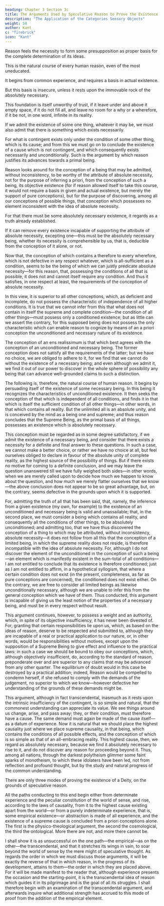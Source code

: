 ```yaml
---
heading: Chapter 3 Section 3c
title: The Arguments Used by Speculative Reason to Prove the Existence of a Supreme Being
description: "The Application of the Categories Sensory Objects"
weight: 58
author: Kant
c: "firebrick"
icon: "Kant"
---
```




Reason feels the necessity to form some presupposition as proper basis for the complete determination of its ideas.

<!-- conceptions,  -->

<!-- The idealistic and factitious nature of such a presupposition is too obvious to allow reason to persuade itself into believing the objective existence of a mere creation of its own thought.  -->

<!-- But there are other considerations which compel reason to seek out some resting place in the regress from the conditioned to the unconditioned, which is not given as an actual existence from the mere conception of it, although it alone can give completeness to the series of conditions.  -->

This is the natural course of every human reason, even of the most uneducated.

<!-- although the path at first entered it does not always continue to follow. It does not begin from conceptions, but from  -->

It begins from common experience, and requires a basis in actual existence. 

But this basis is insecure, unless it rests upon the immovable rock of the absolutely necessary. 

This foundation is itself unworthy of trust, if it leave under and above it empty space, if it do not fill all, and leave no room for a why or a wherefore, if it be not, in one word, infinite in its reality.

If we admit the existence of some one thing, whatever it may be, we must also admit that there is something which exists necessarily. 

For what is contingent exists only under the condition of some other thing, which is its cause; and from this we must go on to conclude the existence of a cause which is not contingent, and which consequently exists necessarily and unconditionally. Such is the argument by which reason justifies its advances towards a primal being.

Reason looks around for the conception of a being that may be admitted, without inconsistency, to be worthy of the attribute of absolute necessity, not for the purpose of inferring a priori, from the conception of such a being, its objective existence (for if reason allowed itself to take this course, it would not require a basis in given and actual existence, but merely the support of pure conceptions), but for the purpose of discovering, among all our conceptions of possible things, that conception which possesses no element inconsistent with the idea of absolute necessity.

For that there must be some absolutely necessary existence, it regards as a truth already established. 

If it can remove every existence incapable of supporting the attribute of absolute necessity, excepting one—this must be the absolutely necessary being, whether its necessity is comprehensible by us, that is, deducible from the conception of it alone, or not.

Now that, the conception of which contains a therefore to every wherefore, which is not defective in any respect whatever, which is all-sufficient as a condition, seems to be the being of which we can justly predicate absolute necessity—for this reason, that, possessing the conditions of all that is possible, it does not and cannot itself require any condition. And thus it satisfies, in one respect at least, the requirements of the conception of absolute necessity.

In this view, it is superior to all other conceptions, which, as deficient and incomplete, do not possess the characteristic of independence of all higher conditions. It is true that we cannot infer from this that what does not contain in itself the supreme and complete condition—the condition of all other things—must possess only a conditioned existence; but as little can we assert the contrary, for this supposed being does not possess the only characteristic which can enable reason to cognize by means of an a priori conception the unconditioned and necessary nature of its existence.

The conception of an ens realissimum is that which best agrees with the conception of an unconditioned and necessary being. The former conception does not satisfy all the requirements of the latter; but we have no choice, we are obliged to adhere to it, for we find that we cannot do without the existence of a necessary being; and even although we admit it, we find it out of our power to discover in the whole sphere of possibility any being that can advance well-grounded claims to such a distinction.

The following is, therefore, the natural course of human reason. It begins by persuading itself of the existence of some necessary being. In this being it recognizes the characteristics of unconditioned existence. It then seeks the conception of that which is independent of all conditions, and finds it in that which is itself the sufficient condition of all other things—in other words, in that which contains all reality. But the unlimited all is an absolute unity, and is conceived by the mind as a being one and supreme; and thus reason concludes that the Supreme Being, as the primal basis of all things, possesses an existence which is absolutely necessary.

This conception must be regarded as in some degree satisfactory, if we admit the existence of a necessary being, and consider that there exists a necessity for a definite and final answer to these questions. In such a case, we cannot make a better choice, or rather we have no choice at all, but feel ourselves obliged to declare in favour of the absolute unity of complete reality, as the highest source of the possibility of things. But if there exists no motive for coming to a definite conclusion, and we may leave the question unanswered till we have fully weighed both sides—in other words, when we are merely called upon to decide how much we happen to know about the question, and how much we merely flatter ourselves that we know—the above conclusion does not appear to be so great advantage, but, on the contrary, seems defective in the grounds upon which it is supported.

For, admitting the truth of all that has been said, that, namely, the inference from a given existence (my own, for example) to the existence of an unconditioned and necessary being is valid and unassailable; that, in the second place, we must consider a being which contains all reality, and consequently all the conditions of other things, to be absolutely unconditioned; and admitting too, that we have thus discovered the conception of a thing to which may be attributed, without inconsistency, absolute necessity—it does not follow from all this that the conception of a limited being, in which the supreme reality does not reside, is therefore incompatible with the idea of absolute necessity. For, although I do not discover the element of the unconditioned in the conception of such a being—an element which is manifestly existent in the sum-total of all conditions—I am not entitled to conclude that its existence is therefore conditioned; just as I am not entitled to affirm, in a hypothetical syllogism, that where a certain condition does not exist (in the present, completeness, as far as pure conceptions are concerned), the conditioned does not exist either. On the contrary, we are free to consider all limited beings as likewise unconditionally necessary, although we are unable to infer this from the general conception which we have of them. Thus conducted, this argument is incapable of giving us the least notion of the properties of a necessary being, and must be in every respect without result.

This argument continues, however, to possess a weight and an authority, which, in spite of its objective insufficiency, it has never been divested of. For, granting that certain responsibilities lie upon us, which, as based on the ideas of reason, deserve to be respected and submitted to, although they are incapable of a real or practical application to our nature, or, in other words, would be responsibilities without motives, except upon the supposition of a Supreme Being to give effect and influence to the practical laws: in such a case we should be bound to obey our conceptions, which, although objectively insufficient, do, according to the standard of reason, preponderate over and are superior to any claims that may be advanced from any other quarter. The equilibrium of doubt would in this case be destroyed by a practical addition; indeed, Reason would be compelled to condemn herself, if she refused to comply with the demands of the judgement, no superior to which we know—however defective her understanding of the grounds of these demands might be.

This argument, although in fact transcendental, inasmuch as it rests upon the intrinsic insufficiency of the contingent, is so simple and natural, that the commonest understanding can appreciate its value. We see things around us change, arise, and pass away; they, or their condition, must therefore have a cause. The same demand must again be made of the cause itself—as a datum of experience. Now it is natural that we should place the highest causality just where we place supreme causality, in that being, which contains the conditions of all possible effects, and the conception of which is so simple as that of an all-embracing reality. This highest cause, then, we regard as absolutely necessary, because we find it absolutely necessary to rise to it, and do not discover any reason for proceeding beyond it. Thus, among all nations, through the darkest polytheism glimmer some faint sparks of monotheism, to which these idolaters have been led, not from reflection and profound thought, but by the study and natural progress of the common understanding.

There are only three modes of proving the existence of a Deity, on the grounds of speculative reason.

All the paths conducting to this end begin either from determinate experience and the peculiar constitution of the world of sense, and rise, according to the laws of causality, from it to the highest cause existing apart from the world—or from a purely indeterminate experience, that is, some empirical existence—or abstraction is made of all experience, and the existence of a supreme cause is concluded from a priori conceptions alone. The first is the physico-theological argument, the second the cosmological, the third the ontological. More there are not, and more there cannot be.

I shall show it is as unsuccessful on the one path—the empirical—as on the other—the transcendental, and that it stretches its wings in vain, to soar beyond the world of sense by the mere might of speculative thought. As regards the order in which we must discuss those arguments, it will be exactly the reverse of that in which reason, in the progress of its development, attains to them—the order in which they are placed above. For it will be made manifest to the reader that, although experience presents the occasion and the starting-point, it is the transcendental idea of reason which guides it in its pilgrimage and is the goal of all its struggles. I shall therefore begin with an examination of the transcendental argument, and afterwards inquire what additional strength has accrued to this mode of proof from the addition of the empirical element.

